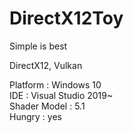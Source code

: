 # DirectX12Toy
Simple is best

DirectX12, Vulkan


Platform : Windows 10  
IDE : Visual Studio 2019~  
Shader Model : 5.1  
Hungry : yes  
